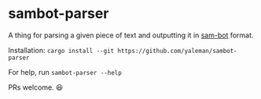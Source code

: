 # sambot-parser

A thing for parsing a given piece of text and outputting it in [sam-bot](https://github.com/IRATEAU/sam-bot/blob/master/README.md) format.

Installation: `cargo install --git https://github.com/yaleman/sambot-parser`

For help, run `sambot-parser --help`

PRs welcome. 😆
